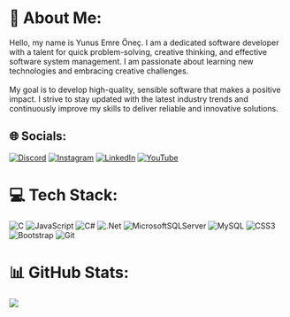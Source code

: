 # 💫 About Me:
Hello, my name is Yunus Emre Öneç. I am a dedicated software developer with a talent for quick problem-solving, creative thinking, and effective software system management. I am passionate about learning new technologies and embracing creative challenges.<br><br>My goal is to develop high-quality, sensible software that makes a positive impact. I strive to stay updated with the latest industry trends and continuously improve my skills to deliver reliable and innovative solutions.


## 🌐 Socials:
[![Discord](https://img.shields.io/badge/Discord-%237289DA.svg?logo=discord&logoColor=white)](https://discord.gg/nwakaemre) [![Instagram](https://img.shields.io/badge/Instagram-%23E4405F.svg?logo=Instagram&logoColor=white)](https://instagram.com/yunusonec) [![LinkedIn](https://img.shields.io/badge/LinkedIn-%230077B5.svg?logo=linkedin&logoColor=white)](https://linkedin.com/in/yunusemreonec) [![YouTube](https://img.shields.io/badge/YouTube-%23FF0000.svg?logo=YouTube&logoColor=white)](https://youtube.com/@yunusemreonec) 

# 💻 Tech Stack:
![C](https://img.shields.io/badge/c-%2300599C.svg?style=for-the-badge&logo=c&logoColor=white) ![JavaScript](https://img.shields.io/badge/javascript-%23323330.svg?style=for-the-badge&logo=javascript&logoColor=%23F7DF1E) ![C#](https://img.shields.io/badge/c%23-%23239120.svg?style=for-the-badge&logo=csharp&logoColor=white) ![.Net](https://img.shields.io/badge/.NET-5C2D91?style=for-the-badge&logo=.net&logoColor=white) ![MicrosoftSQLServer](https://img.shields.io/badge/Microsoft%20SQL%20Server-CC2927?style=for-the-badge&logo=microsoft%20sql%20server&logoColor=white) ![MySQL](https://img.shields.io/badge/mysql-4479A1.svg?style=for-the-badge&logo=mysql&logoColor=white) ![CSS3](https://img.shields.io/badge/css3-%231572B6.svg?style=for-the-badge&logo=css3&logoColor=white) ![Bootstrap](https://img.shields.io/badge/bootstrap-%238511FA.svg?style=for-the-badge&logo=bootstrap&logoColor=white) ![Git](https://img.shields.io/badge/git-%23F05033.svg?style=for-the-badge&logo=git&logoColor=white)
# 📊 GitHub Stats:

![](https://github-readme-streak-stats.herokuapp.com/?user=yunusonec&theme=dark&hide_border=false)<br/>


<!-- Proudly created with GPRM ( https://gprm.itsvg.in ) -->

